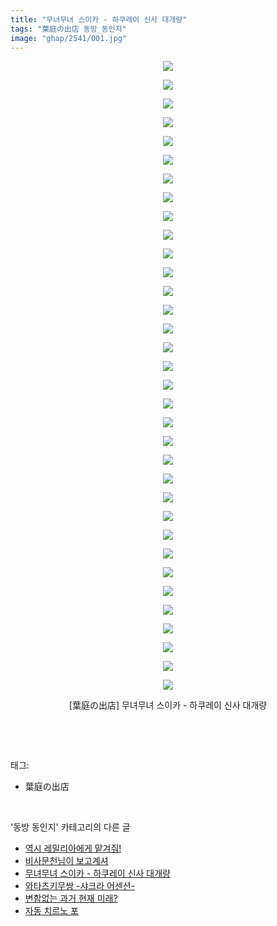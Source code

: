 ```yaml
---
title: "무녀무녀 스이카 - 하쿠레이 신사 대개량"
tags: "葉庭の出店 동방_동인지"
image: "ghap/2541/001.jpg"
---
```

<div class="article">
<p style="text-align: center; clear: none; float: none;"><img src="{{ site.nasurl }}/ghap/2541/001.jpg"/></p>
<p style="text-align: center; clear: none; float: none;"><img src="{{ site.nasurl }}/ghap/2541/002.jpg"/></p>
<p style="text-align: center; clear: none; float: none;"><img src="{{ site.nasurl }}/ghap/2541/003.jpg"/></p>
<p style="text-align: center; clear: none; float: none;"><img src="{{ site.nasurl }}/ghap/2541/004.jpg"/></p>
<p style="text-align: center; clear: none; float: none;"><img src="{{ site.nasurl }}/ghap/2541/005.jpg"/></p>
<p style="text-align: center; clear: none; float: none;"><img src="{{ site.nasurl }}/ghap/2541/006.jpg"/></p>
<p style="text-align: center; clear: none; float: none;"><img src="{{ site.nasurl }}/ghap/2541/007.jpg"/></p>
<p style="text-align: center; clear: none; float: none;"><img src="{{ site.nasurl }}/ghap/2541/008.jpg"/></p>
<p style="text-align: center; clear: none; float: none;"><img src="{{ site.nasurl }}/ghap/2541/009.jpg"/></p>
<p style="text-align: center; clear: none; float: none;"><img src="{{ site.nasurl }}/ghap/2541/010.jpg"/></p>
<p style="text-align: center; clear: none; float: none;"><img src="{{ site.nasurl }}/ghap/2541/011.jpg"/></p>
<p style="text-align: center; clear: none; float: none;"><img src="{{ site.nasurl }}/ghap/2541/012.jpg"/></p>
<p style="text-align: center; clear: none; float: none;"><img src="{{ site.nasurl }}/ghap/2541/013.jpg"/></p>
<p style="text-align: center; clear: none; float: none;"><img src="{{ site.nasurl }}/ghap/2541/014.jpg"/></p>
<p style="text-align: center; clear: none; float: none;"><img src="{{ site.nasurl }}/ghap/2541/015.jpg"/></p>
<p style="text-align: center; clear: none; float: none;"><img src="{{ site.nasurl }}/ghap/2541/016.jpg"/></p>
<p style="text-align: center; clear: none; float: none;"><img src="{{ site.nasurl }}/ghap/2541/017.jpg"/></p>
<p style="text-align: center; clear: none; float: none;"><img src="{{ site.nasurl }}/ghap/2541/018.jpg"/></p>
<p style="text-align: center; clear: none; float: none;"><img src="{{ site.nasurl }}/ghap/2541/019.jpg"/></p>
<p style="text-align: center; clear: none; float: none;"><img src="{{ site.nasurl }}/ghap/2541/020.jpg"/></p>
<p style="text-align: center; clear: none; float: none;"><img src="{{ site.nasurl }}/ghap/2541/021.jpg"/></p>
<p style="text-align: center; clear: none; float: none;"><img src="{{ site.nasurl }}/ghap/2541/022.jpg"/></p>
<p style="text-align: center; clear: none; float: none;"><img src="{{ site.nasurl }}/ghap/2541/023.jpg"/></p>
<p style="text-align: center; clear: none; float: none;"><img src="{{ site.nasurl }}/ghap/2541/024.jpg"/></p>
<p style="text-align: center; clear: none; float: none;"><img src="{{ site.nasurl }}/ghap/2541/025.jpg"/></p>
<p style="text-align: center; clear: none; float: none;"><img src="{{ site.nasurl }}/ghap/2541/026.jpg"/></p>
<p style="text-align: center; clear: none; float: none;"><img src="{{ site.nasurl }}/ghap/2541/027.jpg"/></p>
<p style="text-align: center; clear: none; float: none;"><img src="{{ site.nasurl }}/ghap/2541/028.jpg"/></p>
<p style="text-align: center; clear: none; float: none;"><img src="{{ site.nasurl }}/ghap/2541/029.jpg"/></p>
<p style="text-align: center; clear: none; float: none;"><img src="{{ site.nasurl }}/ghap/2541/030.jpg"/></p>
<p style="text-align: center; clear: none; float: none;"><img src="{{ site.nasurl }}/ghap/2541/031.jpg"/></p>
<p style="text-align: center; clear: none; float: none;"><img src="{{ site.nasurl }}/ghap/2541/032.jpg"/></p>
<p style="text-align: center; clear: none; float: none;"><img src="{{ site.nasurl }}/ghap/2541/033.jpg"/></p>
<p style="text-align: center; clear: none; float: none;"><img src="{{ site.nasurl }}/ghap/2541/034.jpg"/></p>
<p style="text-align: center; clear: none; float: none;">[葉庭の出店] 무녀무녀 스이카 - 하쿠레이 신사 대개량</p>
<p><br/></p>
</div><br/>
<div class="tagTrail">
<p>태그: </p>
<ul>
<li>葉庭の出店</li>
</ul>
</div><br/>
<div class="another">
<p>'동방 동인지' 카테고리의 다른 글</p>
<ul>
<li><a href="/2016-10-11-ghap_2544">역시 레밀리아에게 맡겨줘!</a></li>
<li><a href="/2016-10-11-ghap_2543">비사문천님이 보고계셔</a></li>
<li><a href="/2016-10-11-ghap_2541">무녀무녀 스이카 - 하쿠레이 신사 대개량</a></li>
<li><a href="/2016-10-11-ghap_2540">와타츠키무쌍 -샤크라 어센션-</a></li>
<li><a href="/2016-10-11-ghap_2539">변함없는 과거 현재 미래?</a></li>
<li><a href="/2016-10-10-ghap_2536">자동 치르노 포</a></li>
</ul>
</div><br/>
<div class="cb_module cb_fluid">
<div class="cb_wrt cb_profile">
</div><!-- commentList close -->
</div><br/>
